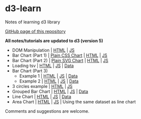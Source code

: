 # d3-learn

Notes of learning d3 library

[GitHub page of this repository](https://hkpeterpeter.github.io/d3-learn/)

**All notes/tutorials are updated to d3 (version 5)**

- DOM Manipulation | [HTML](001_select_p.html) | [JS](001_select_p.js)
- Bar Chart (Part 1) | [Plain CSS Chart](002_bar1_plaincss_chart.html) | [HTML](002_bar1.html) | [JS](002_bar1.js)
- Bar Chart (Part 2) | [Plain SVG Chart](003_bar2_plain_svg_chart.html) | [HTML](003_bar2.html) | [JS](003_bar2.js)
- Loading tsv | [HTML](004_bar2_tsv.html) | [JS](004_bar2_tsv.js) | [Data](tsv/data_004_bar2_tsv.tsv)
- Bar Chart (Part 3)
  - Example 1 | [HTML](005_bar3_ex1.html) | [JS](005_bar3_ex1.js) | [Data](tsv/data_005_bar3_ex1.tsv)
  - Example 2 | [HTML](005_bar3_ex2.html) | [JS](005_bar3_ex2.js) | [Data](tsv/data_005_bar3_ex2.tsv)
- 3 circles example | [HTML](006_3circles.html) | [JS](006_3circles.js)
- Grouped Bar Chart | [HTML](007_groupedbar.html) | [JS](007_groupedbar.js) | [Data](tsv/data_007_groupedbar.csv)
- Line Chart | [HTML](008_linechart.html) | [JS](008_linechart.js) | [Data](tsv/data_008_linechart.tsv)
- Area Chart | [HTML](009_areachart.html) | [JS](009_areachart.js) | Using the same dataset as line chart


Comments and suggestions are welcome.

